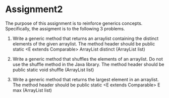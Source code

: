 # Assignment2

The purpose of this assignment is to reinforce generics concepts.  Specifically, the assigment is to the following 3 problems.

1) Write a generic method that returns an arraylist containing the distinct elements of the given arraylist. 
The method header should be
public static <E extends Comparable<E>> ArrayList<E> distinct (ArrayList<E> list)

2) Write a generic method that shuffles the elements of an arraylist.  Do not use the shuffle method in the Java library.  The method header should be
public static <E> void shuffle (ArrayList<E> list)

3) Write a generic method that returns the largest element in an arraylist.  The method header should be
public static <E extends Comparable<E>>  E max (ArrayList<E> list)
